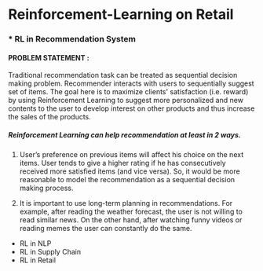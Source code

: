 # Reinforcement-Learning on Retail

### * RL in Recommendation System

#### PROBLEM STATEMENT :
  Traditional recommendation task can be treated as sequential decision making problem. Recommender interacts with users to sequentially suggest set of items. The goal here is to maximize clients' satisfaction (i.e. reward) by using Reinforcement Learning to suggest more personalized and new contents to the user to develop interest on other products and thus increase the sales of the products.
  
##### Reinforcement Learning can help recommendation at least in 2 ways.
  
  1. User’s preference on previous items will affect his choice on the next items. User tends to give a higher rating if he has consecutively received more satisfied items (and vice versa). So, it would be more reasonable to model the recommendation as a sequential decision making process.

  2. It is important to use long-term planning in recommendations. For example, after reading the weather forecast, the user is not willing to read similar news. On the other hand, after watching funny videos or reading memes the user can constantly do the same.
  
- RL in NLP
- RL in Supply Chain
- RL in Retail
